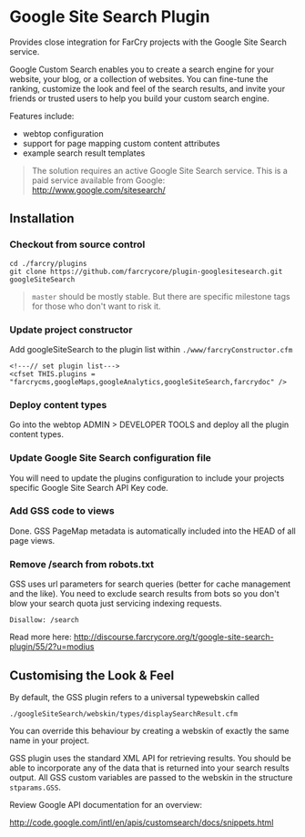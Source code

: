 # Google Site Search Plugin

Provides close integration for FarCry projects with the Google Site Search service.

Google Custom Search enables you to create a search engine for your website, your blog, or a collection of websites. You can fine-tune the ranking, customize the look and feel of the search results, and invite your friends or trusted users to help you build your custom search engine.

Features include:

- webtop configuration
- support for page mapping custom content attributes
- example search result templates

> The solution requires an active Google Site Search service. This is a paid service available from Google: http://www.google.com/sitesearch/

## Installation

### Checkout from source control

```
cd ./farcry/plugins
git clone https://github.com/farcrycore/plugin-googlesitesearch.git googleSiteSearch
```

> ```master``` should be mostly stable. But there are specific milestone tags for those who don't want to risk it.

### Update project constructor

Add googleSiteSearch to the plugin list within ```./www/farcryConstructor.cfm```

```
<!---// set plugin list--->
<cfset THIS.plugins = "farcrycms,googleMaps,googleAnalytics,googleSiteSearch,farcrydoc" />
```

### Deploy content types

Go into the webtop ADMIN > DEVELOPER TOOLS and deploy all the plugin content types.

### Update Google Site Search configuration file

You will need to update the plugins configuration to include your projects specific Google Site Search API Key code.

### Add GSS code to views

Done. GSS PageMap metadata is automatically included into the HEAD of all page views.

### Remove /search from robots.txt

GSS uses url parameters for search queries (better for cache management and the like). You need to exclude search results from bots so you don't blow your search quota just servicing indexing requests.

```
Disallow: /search
```

Read more here: http://discourse.farcrycore.org/t/google-site-search-plugin/55/2?u=modius

## Customising the Look & Feel

By default, the GSS plugin refers to a universal typewebskin called 

```
./googleSiteSearch/webskin/types/displaySearchResult.cfm
```

You can override this behaviour by creating a webskin of exactly the same name in your project. 

GSS plugin uses the standard XML API for retrieving results. You should be able to incorporate any of the data that is returned into your search results output. All GSS custom variables are passed to the webskin in the structure `stparams.GSS`.

Review Google API documentation for an overview: 

http://code.google.com/intl/en/apis/customsearch/docs/snippets.html
